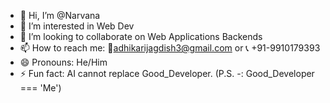 - 👋 Hi, I’m @Narvana
- 👀 I’m interested in Web Dev
- 💞️ I’m looking to collaborate on Web Applications Backends 
- 📫 How to reach me: 📧adhikarijagdish3@gmail.com or 📞 +91-9910179393
- 😄 Pronouns: He/Him
- ⚡ Fun fact: AI cannot replace Good_Developer. (P.S. -: Good_Developer === 'Me')
<!---- 🌱 I’m currently learning ----> 

<!---
Narvana/Narvana is a ✨ special ✨ repository because its `README.md` (this file) appears on your GitHub profile.
You can click the Preview link to take a look at your changes.
--->
